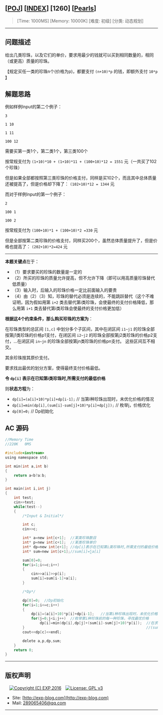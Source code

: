 ## [[POJ](http://poj.org/)] [[INDEX](https://github.com/lyy289065406/POJ-Solving-Reports)] [1260] [[Pearls](http://poj.org/problem?id=1260)]

> [Time: 1000MS] [Memory: 10000K] [难度: 初级] [分类: 动态规划]

------

## 问题描述

给出几类珍珠，以及它们的单价，要求用最少的钱就可以买到相同数量的，相同（或更高）质量的珍珠。

【规定买任一类的珍珠n个(价格为p)，都要支付 `(n+10)*p` 的钱，即额外支付 `10*p` 】


## 解题思路

例如样例Input的第二个例子：

```
3

1 10

1 11

100 12
```

需要买第一类1个，第二类1个，第三类100个

按常规支付为 `(1+10)*10 + (1+10)*11 + (100+10)*12 = 1551` 元（一共买了102个珍珠）

但是如果全部都按照第三类珍珠的价格支付，同样是买102个，而且其中总体质量还被提高了，但是价格却下降了： `(102+10)*12 = 1344` 元

 

而对于样例Input的第一个例子：

```
2

100 1

100 2
```

按常规支付为 `(100+10)*1 + (100+10)*2 =330` 元

但是全部按第二类珍珠的价格支付，同样买200个，虽然总体质量提升了，但是价格也提高了： `(202+10)*2=424` 元


------


**本题关键点**在于：

- （1）要求要买的珍珠的数量是一定的
- （2）所买的珍珠的质量允许提高，但不允许下降（即可以用高质量珍珠替代低质量）
- （3）输入时，后输入的珍珠价格一定比前面输入的要贵
- （4）由（2）（3）知，珍珠的替代必须是连续的，不能跳跃替代（这个不难证明，因为假如用第 `i+2` 类去替代第i类珍珠，会使最终的支付价格降低，那么用第 `i+1` 类去替代第i类珍珠会使最终的支付价格更加低）


**根据这4个约束条件，那么购买珍珠的方案为**：

在珍珠类型的总区间 `[1,c]` 中划分多个子区间，其中在闭区间 `i1~j1` 的珍珠全部按第j1类珍珠的价格p1支付，在闭区间 `i2~j2` 的珍珠全部按第j2类珍珠的价格p2支付，…在闭区间 `in~jn` 的珍珠全部按第jn类珍珠的价格pn支付。 这些区间互不相交。

其余珍珠按其原价支付。

要求找出最优的划分方案，使得最终支付价格最低。


**令 `dp[i]` 表示在已知第i类珍珠时,所需支付的最低价格**

则**状态方程**为：

- `dp[i]=(a[i]+10)*p[i]+dp[i-1];`  // 当第i种珍珠出现时，未优化价格的情况
- `dp[i]=min(dp[i],(sum[i]-sum[j]+10)*p[i]+dp[j]);`  // 枚举j，价格优化
- `dp[0]=0;`  // Dp初始化



## AC 源码


```c
//Memory Time 
//220K   0MS 

#include<iostream>
using namespace std;

int min(int a,int b)
{
	return a<b?a:b;
}

int main(int i,int j)
{
	int test;
	cin>>test;
	while(test--)
	{
		/*Input & Initial*/

		int c;
		cin>>c;

		int* a=new int[c+1];  //某类珍珠数目
		int* p=new int[c+1];  //某类珍珠单价
		int* dp=new int[c+1]; //dp[i]表示在已知第i类珍珠时,所需支付的最低价格
		int* sum=new int[c+1];//sum[i]=∑a[i]

		sum[0]=0;
		for(i=1;i<=c;i++)
		{
			cin>>a[i]>>p[i];
			sum[i]=sum[i-1]+a[i];
		}

		/*Dp*/

		dp[0]=0;  //Dp初始化
		for(i=1;i<=c;i++)
		{
			dp[i]=(a[i]+10)*p[i]+dp[i-1];   //当第i种珍珠出现时，未优化价格的情况
			for(j=0;j<i;j++)  //枚举第i种珍珠前的每一种珍珠，寻找最优价格
				dp[i]=min(dp[i],dp[j]+(sum[i]-sum[j]+10)*p[i]);  //在求dp[i]前，对于每一个j<i，dp[j]的最优值已求出
		}                                                        //(sum[i]-sum[j]+10)*p[i]即第j+1~i种珍珠被第i种珍珠替代后的价格
		cout<<dp[c]<<endl;

		delete a,p,dp,sum;
	}
	return 0;
}
```

------

## 版权声明

　[![Copyright (C) EXP,2016](https://img.shields.io/badge/Copyright%20(C)-EXP%202016-blue.svg)](http://exp-blog.com)　[![License: GPL v3](https://img.shields.io/badge/License-GPL%20v3-blue.svg)](https://www.gnu.org/licenses/gpl-3.0)
  

- Site: [http://exp-blog.com](http://exp-blog.com) 
- Mail: <a href="mailto:289065406@qq.com?subject=[EXP's Github]%20Your%20Question%20（请写下您的疑问）&amp;body=What%20can%20I%20help%20you?%20（需要我提供什么帮助吗？）">289065406@qq.com</a>


------
